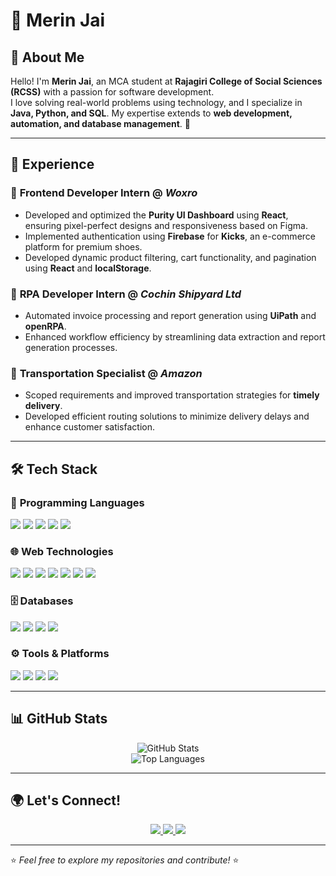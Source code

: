 # 🌟 Merin Jai  

## 👋 About Me  
Hello! I'm **Merin Jai**, an MCA student at **Rajagiri College of Social Sciences (RCSS)** with a passion for software development.  
I love solving real-world problems using technology, and I specialize in **Java, Python, and SQL**. My expertise extends to **web development, automation, and database management**. 🚀  

---

## 💼 Experience  

### 🏢 **Frontend Developer Intern** @ *Woxro*  
- Developed and optimized the **Purity UI Dashboard** using **React**, ensuring pixel-perfect designs and responsiveness based on Figma.  
- Implemented authentication using **Firebase** for **Kicks**, an e-commerce platform for premium shoes.  
- Developed dynamic product filtering, cart functionality, and pagination using **React** and **localStorage**.  

### 🏢 **RPA Developer Intern** @ *Cochin Shipyard Ltd*  
- Automated invoice processing and report generation using **UiPath** and **openRPA**.  
- Enhanced workflow efficiency by streamlining data extraction and report generation processes.  

### 🚚 **Transportation Specialist** @ *Amazon*  
- Scoped requirements and improved transportation strategies for **timely delivery**.  
- Developed efficient routing solutions to minimize delivery delays and enhance customer satisfaction.  

---

## 🛠️ Tech Stack  

### 🚀 **Programming Languages**  
<div align="left">
  <img src="https://img.shields.io/badge/Java-ED8B00?style=for-the-badge&logo=java&logoColor=white" />
  <img src="https://img.shields.io/badge/Python-3776AB?style=for-the-badge&logo=python&logoColor=white" />
  <img src="https://img.shields.io/badge/C++-00599C?style=for-the-badge&logo=cplusplus&logoColor=white" />
  <img src="https://img.shields.io/badge/C%23-239120?style=for-the-badge&logo=csharp&logoColor=white" />
  <img src="https://img.shields.io/badge/ABAP-021223?style=for-the-badge&logo=sap&logoColor=white" />
</div>  

### 🌐 **Web Technologies**  
<div align="left">
  <img src="https://img.shields.io/badge/HTML5-E34F26?style=for-the-badge&logo=html5&logoColor=white" />
  <img src="https://img.shields.io/badge/CSS3-1572B6?style=for-the-badge&logo=css3&logoColor=white" />
  <img src="https://img.shields.io/badge/React-61DAFB?style=for-the-badge&logo=react&logoColor=black" />
  <img src="https://img.shields.io/badge/Node.js-339933?style=for-the-badge&logo=nodedotjs&logoColor=white" />
  <img src="https://img.shields.io/badge/PHP-777BB4?style=for-the-badge&logo=php&logoColor=white" />
  <img src="https://img.shields.io/badge/Laravel-FF2D20?style=for-the-badge&logo=laravel&logoColor=white" />
  <img src="https://img.shields.io/badge/.NET-512BD4?style=for-the-badge&logo=dotnet&logoColor=white" />
</div>  

### 🗄️ **Databases**  
<div align="left">
  <img src="https://img.shields.io/badge/MySQL-4479A1?style=for-the-badge&logo=mysql&logoColor=white" />
  <img src="https://img.shields.io/badge/Oracle-F80000?style=for-the-badge&logo=oracle&logoColor=white" />
  <img src="https://img.shields.io/badge/SQLite-003B57?style=for-the-badge&logo=sqlite&logoColor=white" />
  <img src="https://img.shields.io/badge/NoSQL-78C257?style=for-the-badge&logo=mongodb&logoColor=white" />
</div>  

### ⚙️ **Tools & Platforms**  
<div align="left">
  <img src="https://img.shields.io/badge/UiPath-FF6C37?style=for-the-badge&logo=uipath&logoColor=white" />
  <img src="https://img.shields.io/badge/openRPA-1E90FF?style=for-the-badge&logoColor=white" />
  <img src="https://img.shields.io/badge/VSCode-007ACC?style=for-the-badge&logo=visualstudiocode&logoColor=white" />
  <img src="https://img.shields.io/badge/Android_Studio-3DDC84?style=for-the-badge&logo=androidstudio&logoColor=white" />
</div>  

---

## 📊 GitHub Stats  

<div align="center">
  <img src="https://github-readme-stats.vercel.app/api?username=Merin-jai&show_icons=true&theme=radical" alt="GitHub Stats" />
  <br>
  <img src="https://github-readme-stats.vercel.app/api/top-langs/?username=Merin-jai&layout=compact&theme=radical" alt="Top Languages" />
</div>  

---

## 🌍 Let's Connect!  

<div align="center">
  <a href="mailto:merinjai02@gmail.com">
    <img src="https://img.shields.io/badge/Email-merinjai02%40gmail.com-red?style=for-the-badge&logo=gmail" />
  </a>
  <a href="https://linkedin.com/in/merin-jai/">
    <img src="https://img.shields.io/badge/LinkedIn-Profile-blue?style=for-the-badge&logo=linkedin" />
  </a>
  <a href="https://github.com/Merin-jai">
    <img src="https://img.shields.io/badge/GitHub-Profile-black?style=for-the-badge&logo=github" />
  </a>
</div>  

---

⭐ *Feel free to explore my repositories and contribute!* ⭐  
